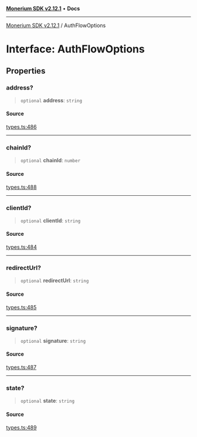 [**Monerium SDK v2.12.1**](../README.md) • **Docs**

---

[Monerium SDK v2.12.1](../README.md) / AuthFlowOptions

# Interface: AuthFlowOptions

## Properties

### address?

> `optional` **address**: `string`

#### Source

[types.ts:486](https://github.com/monerium/js-monorepo/blob/d7b4845046d718e3ed53164705f9a159eb0876ba/packages/sdk/src/types.ts#L486)

---

### chainId?

> `optional` **chainId**: `number`

#### Source

[types.ts:488](https://github.com/monerium/js-monorepo/blob/d7b4845046d718e3ed53164705f9a159eb0876ba/packages/sdk/src/types.ts#L488)

---

### clientId?

> `optional` **clientId**: `string`

#### Source

[types.ts:484](https://github.com/monerium/js-monorepo/blob/d7b4845046d718e3ed53164705f9a159eb0876ba/packages/sdk/src/types.ts#L484)

---

### redirectUrl?

> `optional` **redirectUrl**: `string`

#### Source

[types.ts:485](https://github.com/monerium/js-monorepo/blob/d7b4845046d718e3ed53164705f9a159eb0876ba/packages/sdk/src/types.ts#L485)

---

### signature?

> `optional` **signature**: `string`

#### Source

[types.ts:487](https://github.com/monerium/js-monorepo/blob/d7b4845046d718e3ed53164705f9a159eb0876ba/packages/sdk/src/types.ts#L487)

---

### state?

> `optional` **state**: `string`

#### Source

[types.ts:489](https://github.com/monerium/js-monorepo/blob/d7b4845046d718e3ed53164705f9a159eb0876ba/packages/sdk/src/types.ts#L489)
